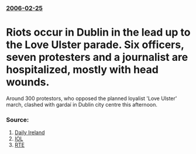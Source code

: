 ### [2006-02-25](/news/2006/02/25/index.md)

#  Riots occur in Dublin in the lead up to the Love Ulster parade. Six officers, seven protesters and a journalist are hospitalized, mostly with head wounds. 

Around 300 protestors, who opposed the planned loyalist &#39;Love Ulster&#39; march, clashed with gardaí in Dublin city centre this afternoon.


### Source:

1. [Daily Ireland](http://dailyireland.televisual.co.uk/home.tvt?_scope=DailyIreland/Content/News&id=24575&opp=1)
2. [IOL](http://breakingnews.iol.ie/news/story.asp?j=173985228&p=y73985934&n=173985988)
3. [RTE](http://www.rte.ie/news/2006/0225/loyalist.html)

